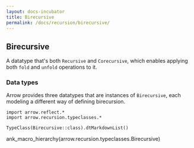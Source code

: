 ```yaml
---
layout: docs-incubator
title: Birecursive
permalink: /docs/recursion/birecursive/
---
```


## Birecursive




A datatype that's both `Recursive` and `Corecursive`, which enables applying both `fold` and `unfold`
operations to it.

### Data types

Arrow provides three datatypes that are instances of `Birecursive`, each modeling a
different way of defining birecursion.

```kotlin:ank:replace
import arrow.reflect.*
import arrow.recursion.typeclasses.*

TypeClass(Birecursive::class).dtMarkdownList()
```

ank_macro_hierarchy(arrow.recursion.typeclasses.Birecursive)
